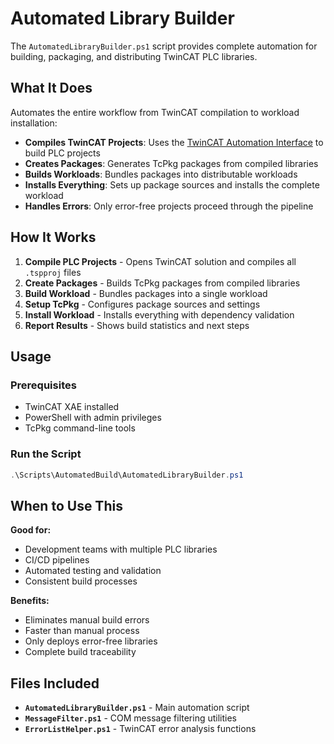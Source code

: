 # Automated Library Builder

The `AutomatedLibraryBuilder.ps1` script provides complete automation for building, packaging, and distributing TwinCAT PLC libraries.

## What It Does

Automates the entire workflow from TwinCAT compilation to workload installation:

- **Compiles TwinCAT Projects**: Uses the [TwinCAT Automation Interface](https://infosys.beckhoff.com/content/1033/tc3_automationinterface/index.html?id=3954232867334285510) to build PLC projects
- **Creates Packages**: Generates TcPkg packages from compiled libraries
- **Builds Workloads**: Bundles packages into distributable workloads
- **Installs Everything**: Sets up package sources and installs the complete workload
- **Handles Errors**: Only error-free projects proceed through the pipeline

## How It Works

1. **Compile PLC Projects** - Opens TwinCAT solution and compiles all `.tspproj` files
2. **Create Packages** - Builds TcPkg packages from compiled libraries
3. **Build Workload** - Bundles packages into a single workload
4. **Setup TcPkg** - Configures package sources and settings
5. **Install Workload** - Installs everything with dependency validation
6. **Report Results** - Shows build statistics and next steps

## Usage

### Prerequisites
- TwinCAT XAE installed
- PowerShell with admin privileges
- TcPkg command-line tools

### Run the Script
```powershell
.\Scripts\AutomatedBuild\AutomatedLibraryBuilder.ps1
```

## When to Use This

**Good for:**
- Development teams with multiple PLC libraries
- CI/CD pipelines
- Automated testing and validation
- Consistent build processes

**Benefits:**
- Eliminates manual build errors
- Faster than manual process
- Only deploys error-free libraries
- Complete build traceability

## Files Included

- **`AutomatedLibraryBuilder.ps1`** - Main automation script
- **`MessageFilter.ps1`** - COM message filtering utilities
- **`ErrorListHelper.ps1`** - TwinCAT error analysis functions